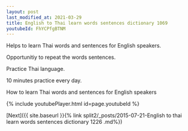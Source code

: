 ```yaml
---
layout: post
last_modified_at: 2021-03-29
title: English to Thai learn words sentences dictionary 1069 
youtubeId: FhYCPfgBTNM
---
```

 
 
Helps to learn Thai words and sentences for English speakers.

Opportunitiy to repeat the words sentences. 

Practice Thai language. 
 
10 minutes practice every day. 
 
How to learn Thai words and sentences for English speakers 
 
{% include youtubePlayer.html id=page.youtubeId %}
 
 
[Next]({{ site.baseurl }}{% link  split2/_posts/2015-07-21-English to thai learn words sentences dictionary 1226 .md%})
 
